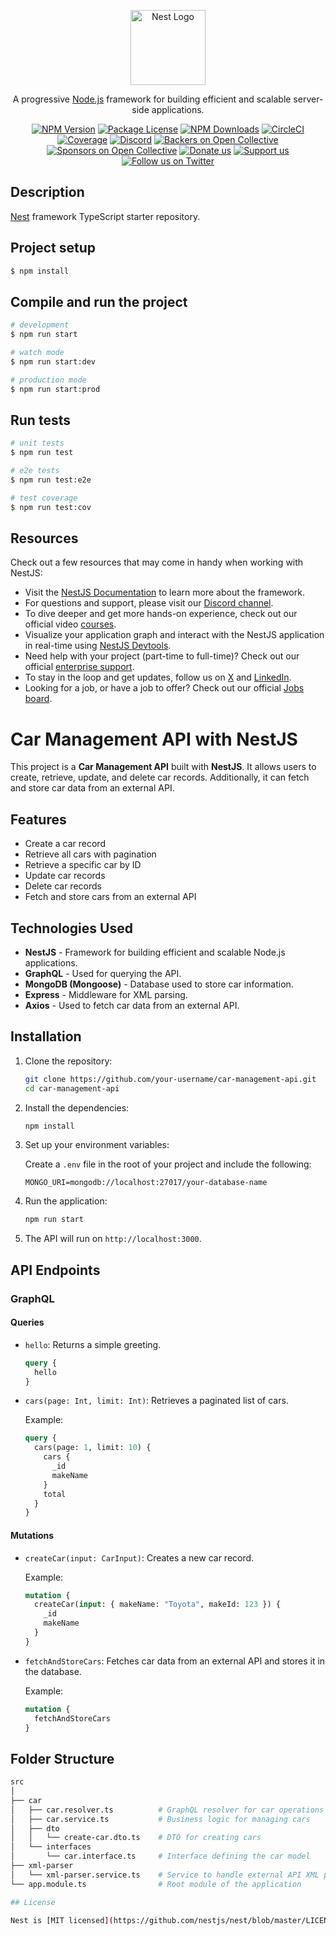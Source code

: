 <p align="center">
  <a href="http://nestjs.com/" target="blank"><img src="https://nestjs.com/img/logo-small.svg" width="120" alt="Nest Logo" /></a>
</p>

[circleci-image]: https://img.shields.io/circleci/build/github/nestjs/nest/master?token=abc123def456
[circleci-url]: https://circleci.com/gh/nestjs/nest

  <p align="center">A progressive <a href="http://nodejs.org" target="_blank">Node.js</a> framework for building efficient and scalable server-side applications.</p>
    <p align="center">
<a href="https://www.npmjs.com/~nestjscore" target="_blank"><img src="https://img.shields.io/npm/v/@nestjs/core.svg" alt="NPM Version" /></a>
<a href="https://www.npmjs.com/~nestjscore" target="_blank"><img src="https://img.shields.io/npm/l/@nestjs/core.svg" alt="Package License" /></a>
<a href="https://www.npmjs.com/~nestjscore" target="_blank"><img src="https://img.shields.io/npm/dm/@nestjs/common.svg" alt="NPM Downloads" /></a>
<a href="https://circleci.com/gh/nestjs/nest" target="_blank"><img src="https://img.shields.io/circleci/build/github/nestjs/nest/master" alt="CircleCI" /></a>
<a href="https://coveralls.io/github/nestjs/nest?branch=master" target="_blank"><img src="https://coveralls.io/repos/github/nestjs/nest/badge.svg?branch=master#9" alt="Coverage" /></a>
<a href="https://discord.gg/G7Qnnhy" target="_blank"><img src="https://img.shields.io/badge/discord-online-brightgreen.svg" alt="Discord"/></a>
<a href="https://opencollective.com/nest#backer" target="_blank"><img src="https://opencollective.com/nest/backers/badge.svg" alt="Backers on Open Collective" /></a>
<a href="https://opencollective.com/nest#sponsor" target="_blank"><img src="https://opencollective.com/nest/sponsors/badge.svg" alt="Sponsors on Open Collective" /></a>
  <a href="https://paypal.me/kamilmysliwiec" target="_blank"><img src="https://img.shields.io/badge/Donate-PayPal-ff3f59.svg" alt="Donate us"/></a>
    <a href="https://opencollective.com/nest#sponsor"  target="_blank"><img src="https://img.shields.io/badge/Support%20us-Open%20Collective-41B883.svg" alt="Support us"></a>
  <a href="https://twitter.com/nestframework" target="_blank"><img src="https://img.shields.io/twitter/follow/nestframework.svg?style=social&label=Follow" alt="Follow us on Twitter"></a>
</p>
  <!--[![Backers on Open Collective](https://opencollective.com/nest/backers/badge.svg)](https://opencollective.com/nest#backer)
  [![Sponsors on Open Collective](https://opencollective.com/nest/sponsors/badge.svg)](https://opencollective.com/nest#sponsor)-->

## Description

[Nest](https://github.com/nestjs/nest) framework TypeScript starter repository.

## Project setup

```bash
$ npm install
```

## Compile and run the project

```bash
# development
$ npm run start

# watch mode
$ npm run start:dev

# production mode
$ npm run start:prod
```

## Run tests

```bash
# unit tests
$ npm run test

# e2e tests
$ npm run test:e2e

# test coverage
$ npm run test:cov
```

## Resources

Check out a few resources that may come in handy when working with NestJS:

- Visit the [NestJS Documentation](https://docs.nestjs.com) to learn more about the framework.
- For questions and support, please visit our [Discord channel](https://discord.gg/G7Qnnhy).
- To dive deeper and get more hands-on experience, check out our official video [courses](https://courses.nestjs.com/).
- Visualize your application graph and interact with the NestJS application in real-time using [NestJS Devtools](https://devtools.nestjs.com).
- Need help with your project (part-time to full-time)? Check out our official [enterprise support](https://enterprise.nestjs.com).
- To stay in the loop and get updates, follow us on [X](https://x.com/nestframework) and [LinkedIn](https://linkedin.com/company/nestjs).
- Looking for a job, or have a job to offer? Check out our official [Jobs board](https://jobs.nestjs.com).

# Car Management API with NestJS

This project is a **Car Management API** built with **NestJS**. It allows users to create, retrieve, update, and delete car records. Additionally, it can fetch and store car data from an external API.

## Features
- Create a car record
- Retrieve all cars with pagination
- Retrieve a specific car by ID
- Update car records
- Delete car records
- Fetch and store cars from an external API

## Technologies Used
- **NestJS** - Framework for building efficient and scalable Node.js applications.
- **GraphQL** - Used for querying the API.
- **MongoDB (Mongoose)** - Database used to store car information.
- **Express** - Middleware for XML parsing.
- **Axios** - Used to fetch car data from an external API.

## Installation

1. Clone the repository:

    ```bash
    git clone https://github.com/your-username/car-management-api.git
    cd car-management-api
    ```

2. Install the dependencies:

    ```bash
    npm install
    ```

3. Set up your environment variables:

    Create a `.env` file in the root of your project and include the following:

    ```env
    MONGO_URI=mongodb://localhost:27017/your-database-name
    ```

4. Run the application:

    ```bash
    npm run start
    ```

5. The API will run on `http://localhost:3000`.

## API Endpoints

### GraphQL

#### Queries
- `hello`: Returns a simple greeting.
  
    ```graphql
    query {
      hello
    }
    ```

- `cars(page: Int, limit: Int)`: Retrieves a paginated list of cars.
  
    Example:
    ```graphql
    query {
      cars(page: 1, limit: 10) {
        cars {
          _id
          makeName
        }
        total
      }
    }
    ```

#### Mutations
- `createCar(input: CarInput)`: Creates a new car record.

    Example:
    ```graphql
    mutation {
      createCar(input: { makeName: "Toyota", makeId: 123 }) {
        _id
        makeName
      }
    }
    ```

- `fetchAndStoreCars`: Fetches car data from an external API and stores it in the database.

    Example:
    ```graphql
    mutation {
      fetchAndStoreCars
    }
    ```

## Folder Structure

```bash
src
│
├── car
│   ├── car.resolver.ts          # GraphQL resolver for car operations
│   ├── car.service.ts           # Business logic for managing cars
│   ├── dto
│   │   └── create-car.dto.ts    # DTO for creating cars
│   └── interfaces
│       └── car.interface.ts     # Interface defining the car model
├── xml-parser
│   └── xml-parser.service.ts    # Service to handle external API XML parsing
└── app.module.ts                # Root module of the application

## License

Nest is [MIT licensed](https://github.com/nestjs/nest/blob/master/LICENSE).
